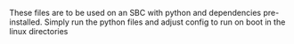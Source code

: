 These files are to be used on an SBC with python and dependencies pre-installed. 
Simply run the python files and adjust config to run on boot in the linux directories
